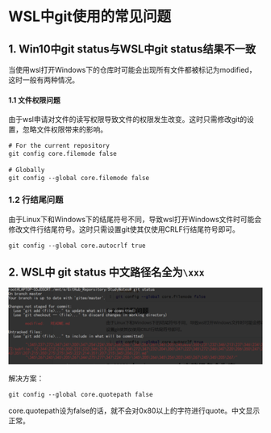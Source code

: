 # WSL中git使用的常见问题

## 1. Win10中git status与WSL中git status结果不一致

当使用wsl打开Windows下的仓库时可能会出现所有文件都被标记为modified，这时一般有两种情况。

#### 1.1 文件权限问题

由于wsl申请对文件的读写权限导致文件的权限发生改变。这时只需修改git的设置，忽略文件权限带来的影响。

```shell
# For the current repository
git config core.filemode false   

# Globally
git config --global core.filemode false
```

### 1.2 行结尾问题

由于Linux下和Windows下的结尾符号不同，导致wsl打开Windows文件时可能会修改文件行结尾符号。这时只需设置git使其仅使用CRLF行结尾符号即可。

````shell
git config --global core.autocrlf true
````



## 2. WSL中 git status 中文路径名全为`\xxx`

![](../images/1.png)

解决方案：

```shell
git config --global core.quotepath false
```

core.quotepath设为false的话，就不会对0x80以上的字符进行quote。中文显示正常。

